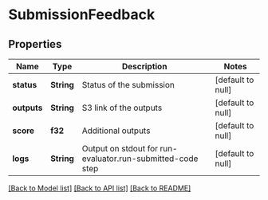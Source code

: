 # SubmissionFeedback

## Properties
Name | Type | Description | Notes
------------ | ------------- | ------------- | -------------
**status** | **String** | Status of the submission | [default to null]
**outputs** | **String** | S3 link of the outputs | [default to null]
**score** | **f32** | Additional outputs | [default to null]
**logs** | **String** | Output on stdout for run-evaluator.run-submitted-code step | [default to null]

[[Back to Model list]](../README.md#documentation-for-models) [[Back to API list]](../README.md#documentation-for-api-endpoints) [[Back to README]](../README.md)


